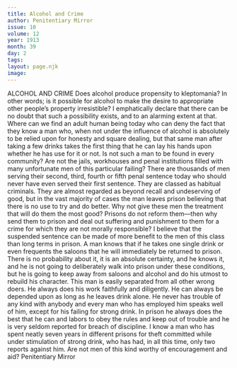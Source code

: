 ```yaml
---
title: Alcohol and Crime
author: Penitentiary Mirror
issue: 10
volume: 12
year: 1913
month: 39
day: 2
tags:
layout: page.njk
image:
---
```

ALCOHOL AND CRIME    Does alcohol produce propensity to kleptomania? In other words; is it possible for alcohol to make the desire to appropriate other people’s property irresistible? I emphatically declare that there can be no doubt that such a possibility exists, and to an alarming extent at that. Where can we find an adult human being today who can deny the fact that they know a man who, when not under the influence of alcohol is absolutely to be relied upon for honesty and square dealing, but that same man after taking a few drinks takes the first thing that he can lay his hands upon whether he has use for it or not. Is not such a man to be found in every community? Are not the jails, workhouses and penal institutions filled with many unfortunate men of this particular failing? There are thousands of men serving their second, third, fourth or fifth penal sentence today who should never have even served their first sentence. They are classed as habitual criminals. They are almost regarded as beyond recall and undeserving of good, but in the vast majority of cases the man leaves prison believing that there is no use to try and do better. Why not give these men the treatment that will do them the most good? Prisons do not reform them—then why send them to prison and deal out suffering and punishment to them for a crime for which they are not morally responsible? I believe that the suspended sentence can be made of more benefit to the men of this class than long terms in prison. A man knows that if he takes one single drink or even frequents the saloons that he will immediately be returned to prison. There is no probability about it, it is an absolute certainty, and he knows it, and he is not going to deliberately walk into prison under these conditions, but he is going to keep away from saloons and alcohol and do his utmost to rebuild his character. This man is easily separated from all other wrong doers. He always does his work faithfully and diligently. He can always be depended upon as long as he leaves drink alone. He never has trouble of any kind with anybody and every man who has employed him speaks well of him, except for his failing for strong drink. In prison he always does the best that he can and labors to obey the rules and keep out of trouble and he is very seldom reported for breach of discipline. I know a man who has spent neatly seven years in different prisons for theft committed while under stimulation of strong drink, who has had, in all this time, only two reports against him. Are not men of this kind worthy of encouragement and aid? Penitentiary Mirror 


